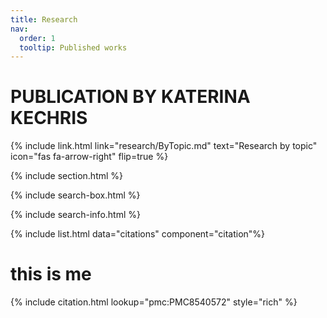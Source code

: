 ```yaml
---
title: Research
nav:
  order: 1
  tooltip: Published works
---
```


# <i class="fas fa-microscope"></i> PUBLICATION BY KATERINA KECHRIS

{%
  include link.html
  link="research/ByTopic.md"
  text="Research by topic"
  icon="fas fa-arrow-right"
  flip=true
%}

{% include section.html %}

{% include search-box.html %}

{% include search-info.html %}

{% include list.html data="citations" component="citation"%}

# this is me 
{%
  include citation.html
  lookup="pmc:PMC8540572"
  style="rich"
%}

